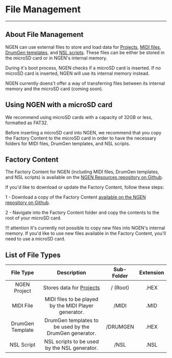# File Management

---

## About File Management

NGEN can use external files to store and load data for [Projects](projects.md), [MIDI files](generators.md#midi-player), [DrumGen templates](generators.md#drumgen), and [NSL scripts](nsl.md).
These files can be either be stored in the microSD card or in NGEN's internal memory.

During it's boot process, NGEN checks if a microSD card is inserted. If no microSD card is inserted, NGEN will use its internal memory instead.

NGEN currently doens't offer a way of transferring files between its internal memory and the microSD card (coming soon).

## Using NGEN with a microSD card

We recommend using microSD cards with a capacity of 32GB or less, formatted as FAT32.

Before inserting a microSD card into NGEN, we recommend that you copy the Factory Content to the microSD card in order to have the necessary folders for MIDI files, DrumGen templates, and NSL scripts.

## Factory Content

The Factory Content for NGEN (including MIDI files, DrumGen templates, and NSL scripts) is available on the [NGEN Resources repository on Github](https://github.com/SpektroAudio/NGEN-Resources/).

If you'd like to download or update the Factory Content, follow these steps:

1 - Download a copy of the Factory Content [available on the NGEN repository on Github](https://github.com/SpektroAudio/NGEN-Resources/archive/refs/heads/main.zip).

2 - Navigate into the Factory Content folder and copy the contents to the root of your microSD card.

!!! attention
    It's currently not possible to copy new files into NGEN's internal memory. If you'd like to use new files available in the Factory Content, you'll need to use a microSD card.


<div class="forced-pb"></div>

## List of File Types

|  **File Type**   |                    **Description**                     | **Sub-Folder** | **Extension** |
|:----------------:|:------------------------------------------------------:|:------------:|:-------------:|
|   NGEN Project   |        Stores data for [Projects](projects.md)         |   / (Root)   |     .HEX      |
|    MIDI File     | MIDI files to be played by the MIDI Player generator.  |    /MIDI     |     .MID      |
| DrumGen Template | DrumGen templates to be used by the DrumGen generator. |   /DRUMGEN   |     .HEX      |
|    NSL Script    |      NSL scripts to be used by the NSL generator.      |     /NSL     |     .NSL      |
